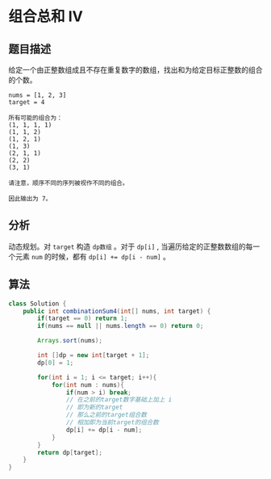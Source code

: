 # 组合总和 Ⅳ

## 题目描述

给定一个由正整数组成且不存在重复数字的数组，找出和为给定目标正整数的组合的个数。

```
nums = [1, 2, 3]
target = 4

所有可能的组合为：
(1, 1, 1, 1)
(1, 1, 2)
(1, 2, 1)
(1, 3)
(2, 1, 1)
(2, 2)
(3, 1)

请注意，顺序不同的序列被视作不同的组合。

因此输出为 7。
```

## 分析

动态规划。对 `target` 构造 `dp数组` 。对于 `dp[i]` , 当遍历给定的正整数数组的每一个元素 `num` 的时候，都有 `dp[i] += dp[i - num]` 。

## 算法

```java
class Solution {
    public int combinationSum4(int[] nums, int target) {
        if(target == 0) return 1;
        if(nums == null || nums.length == 0) return 0;

        Arrays.sort(nums);

        int []dp = new int[target + 1];
        dp[0] = 1;

        for(int i = 1; i <= target; i++){
            for(int num : nums){
                if(num > i) break;
                // 在之前的target数字基础上加上 i
                // 即为新的target
                // 那么之前的target组合数
                // 相加即为当前target的组合数
                dp[i] += dp[i - num];
            }
        }
        return dp[target];
    }
}
```